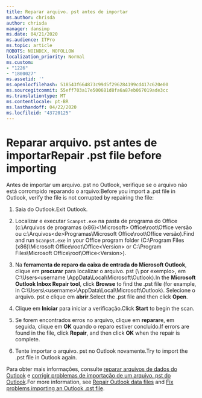 ```yaml
---
title: Reparar arquivo. pst antes de importar
ms.author: chrisda
author: chrisda
manager: dansimp
ms.date: 04/21/2020
ms.audience: ITPro
ms.topic: article
ROBOTS: NOINDEX, NOFOLLOW
localization_priority: Normal
ms.custom:
- "1226"
- "1800027"
ms.assetid: ''
ms.openlocfilehash: 518543f664873c99d5f296284199cd417c620e00
ms.sourcegitcommit: 55eff703a17e500681d8fa6a87eb067019ade3cc
ms.translationtype: MT
ms.contentlocale: pt-BR
ms.lasthandoff: 04/22/2020
ms.locfileid: "43720125"
---
```

# <a name="repair-pst-file-before-importing"></a><span data-ttu-id="27be3-102">Reparar arquivo. pst antes de importar</span><span class="sxs-lookup"><span data-stu-id="27be3-102">Repair .pst file before importing</span></span>

<span data-ttu-id="27be3-103">Antes de importar um arquivo. pst no Outlook, verifique se o arquivo não está corrompido reparando o arquivo:</span><span class="sxs-lookup"><span data-stu-id="27be3-103">Before you import a .pst file in Outlook, verify the file is not corrupted by repairing the file:</span></span>

1. <span data-ttu-id="27be3-104">Saia do Outlook.</span><span class="sxs-lookup"><span data-stu-id="27be3-104">Exit Outlook.</span></span>

2. <span data-ttu-id="27be3-105">Localizar e executar `Scanpst.exe` na pasta de programa do Office (c:\Arquivos de programas (x86)\<\Microsoft\> Office\root\Office versão ou c:\Arquivos\<de\>Programas\Microsoft Office\root\Office versão).</span><span class="sxs-lookup"><span data-stu-id="27be3-105">Find and run `Scanpst.exe` in your Office program folder (C:\Program Files (x86)\Microsoft Office\root\Office\<Version\> or C:\Program Files\Microsoft Office\root\Office\<Version\>).</span></span>

3. <span data-ttu-id="27be3-106">Na **ferramenta de reparo da caixa de entrada do Microsoft Outlook**, clique em **procurar** para localizar o arquivo. pst (\\ por exemplo\>, em C:\Users<username \AppData\Local\Microsoft\Outlook).</span><span class="sxs-lookup"><span data-stu-id="27be3-106">In the **Microsoft Outlook Inbox Repair tool**, click **Browse** to find the .pst file (for example, in C:\Users\\<username\>\AppData\Local\Microsoft\Outlook).</span></span> <span data-ttu-id="27be3-107">Selecione o arquivo. pst e clique em **abrir**.</span><span class="sxs-lookup"><span data-stu-id="27be3-107">Select the .pst file and then click **Open**.</span></span>

4. <span data-ttu-id="27be3-108">Clique em **Iniciar** para iniciar a verificação.</span><span class="sxs-lookup"><span data-stu-id="27be3-108">Click **Start** to begin the scan.</span></span>

5. <span data-ttu-id="27be3-109">Se forem encontrados erros no arquivo, clique em **reparar**e, em seguida, clique em **OK** quando o reparo estiver concluído.</span><span class="sxs-lookup"><span data-stu-id="27be3-109">If errors are found in the file, click **Repair**, and then click **OK** when the repair is complete.</span></span>

6. <span data-ttu-id="27be3-110">Tente importar o arquivo. pst no Outlook novamente.</span><span class="sxs-lookup"><span data-stu-id="27be3-110">Try to import the .pst file in Outlook again.</span></span>

<span data-ttu-id="27be3-111">Para obter mais informações, consulte [reparar arquivos de dados do Outlook](https://support.office.com/article/25663bc3-11ec-4412-86c4-60458afc5253) e [corrigir problemas de importação de um arquivo. pst do Outlook](https://support.office.com/article/2d2e50dc-5c36-4ab2-ab50-f1be733b3d6e).</span><span class="sxs-lookup"><span data-stu-id="27be3-111">For more information, see [Repair Outlook data files](https://support.office.com/article/25663bc3-11ec-4412-86c4-60458afc5253) and [Fix problems importing an Outlook .pst file](https://support.office.com/article/2d2e50dc-5c36-4ab2-ab50-f1be733b3d6e).</span></span>
